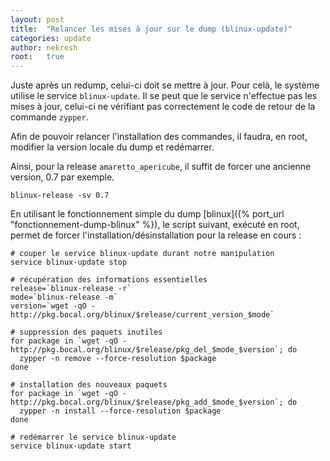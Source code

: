 ```yaml
---
layout: post
title:  "Relancer les mises à jour sur le dump (blinux-update)"
categories: update
author: nekresh
root:   true
---
```


Juste après un redump, celui-ci doit se mettre à jour. Pour celà, le système utilise le service `blinux-update`.
Il se peut que le service n'effectue pas les mises à jour, celui-ci ne vérifiant pas correctement le code de retour de la commande `zypper`.

Afin de pouvoir relancer l'installation des commandes, il faudra, en root, modifier la version locale du dump et redémarrer.

Ainsi, pour la release `amaretto_apericube`, il suffit de forcer une ancienne version, 0.7 par exemple.

    blinux-release -sv 0.7

En utilisant le fonctionnement simple du dump [blinux]({% port_url "fonctionnement-dump-blinux" %}), le script suivant, exécuté en root, permet de forcer l'installation/désinstallation pour la release en cours :

    # couper le service blinux-update durant notre manipulation
    service blinux-update stop
    
    # récupération des informations essentielles
    release=`blinux-release -r`
    mode=`blinux-release -m`
    version=`wget -qO - http://pkg.bocal.org/blinux/$release/current_version_$mode`
    
    # suppression des paquets inutiles
    for package in `wget -qO - http://pkg.bocal.org/blinux/$release/pkg_del_$mode_$version`; do
      zypper -n remove --force-resolution $package
    done
    
    # installation des nouveaux paquets
    for package in `wget -qO - http://pkg.bocal.org/blinux/$release/pkg_add_$mode_$version`; do
      zypper -n install --force-resolution $package
    done
    
    # redémarrer le service blinux-update
    service blinux-update start
